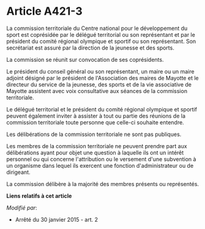 # Article A421-3

La commission territoriale du Centre national pour le développement du sport est coprésidée par le délégué territorial ou son
représentant et par le président du comité régional olympique et sportif ou son représentant. Son secrétariat est assuré par
la direction de la jeunesse et des sports.

La commission se réunit sur convocation de ses coprésidents.

Le président du conseil général ou son représentant, un maire ou un maire adjoint désigné par le président de l'Association
des maires de Mayotte et le directeur du service de la jeunesse, des sports et de la vie associative de Mayotte assistent
avec voix consultative aux séances de la commission territoriale.

Le délégué territorial et le président du comité régional olympique et sportif peuvent également inviter à assister à tout ou
partie des réunions de la commission territoriale toute personne que celle-ci souhaite entendre.

Les délibérations de la commission territoriale ne sont pas publiques.

Les membres de la commission territoriale ne peuvent prendre part aux délibérations ayant pour objet une question à laquelle
ils ont un intérêt personnel ou qui concerne l'attribution ou le versement d'une subvention à un organisme dans lequel ils
exercent une fonction d'administrateur ou de dirigeant.

La commission délibère à la majorité des membres présents ou représentés.

**Liens relatifs à cet article**

_Modifié par_:

  - Arrêté du 30 janvier 2015 - art. 2
